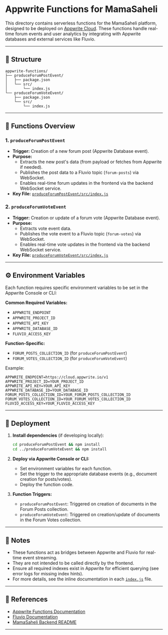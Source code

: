 # Appwrite Functions for MamaSaheli

This directory contains serverless functions for the MamaSaheli platform, designed to be deployed on [Appwrite Cloud](https://appwrite.io/). These functions handle real-time forum events and user analytics by integrating with Appwrite databases and external services like Fluvio.

---

## 📂 Structure

```
appwrite-functions/
├── produceForumPostEvent/
│   ├── package.json
│   └── src/
│       └── index.js
└── produceForumVoteEvent/
    ├── package.json
    └── src/
        └── index.js
```

---

## 🚦 Functions Overview

### 1. `produceForumPostEvent`

- **Trigger:** Creation of a new forum post (Appwrite Database event).
- **Purpose:** 
  - Extracts the new post's data (from payload or fetches from Appwrite if needed).
  - Publishes the post data to a Fluvio topic (`forum-posts`) via WebSocket.
  - Enables real-time forum updates in the frontend via the backend WebSocket service.
- **Key File:** [`produceForumPostEvent/src/index.js`](produceForumPostEvent/src/index.js)

### 2. `produceForumVoteEvent`

- **Trigger:** Creation or update of a forum vote (Appwrite Database event).
- **Purpose:** 
  - Extracts vote event data.
  - Publishes the vote event to a Fluvio topic (`forum-votes`) via WebSocket.
  - Enables real-time vote updates in the frontend via the backend WebSocket service.
- **Key File:** [`produceForumVoteEvent/src/index.js`](produceForumVoteEvent/src/index.js)

---

## ⚙️ Environment Variables

Each function requires specific environment variables to be set in the Appwrite Console or CLI:

**Common Required Variables:**
- `APPWRITE_ENDPOINT`
- `APPWRITE_PROJECT_ID`
- `APPWRITE_API_KEY`
- `APPWRITE_DATABASE_ID`
- `FLUVIO_ACCESS_KEY`

**Function-Specific:**
- `FORUM_POSTS_COLLECTION_ID` (for `produceForumPostEvent`)
- `FORUM_VOTES_COLLECTION_ID` (for `produceForumVoteEvent`)

Example:
```env
APPWRITE_ENDPOINT=https://cloud.appwrite.io/v1
APPWRITE_PROJECT_ID=YOUR_PROJECT_ID
APPWRITE_API_KEY=YOUR_API_KEY
APPWRITE_DATABASE_ID=YOUR_DATABASE_ID
FORUM_POSTS_COLLECTION_ID=YOUR_FORUM_POSTS_COLLECTION_ID
FORUM_VOTES_COLLECTION_ID=YOUR_FORUM_VOTES_COLLECTION_ID
FLUVIO_ACCESS_KEY=YOUR_FLUVIO_ACCESS_KEY
```

---

## 🚀 Deployment

1. **Install dependencies** (if developing locally):
   ```sh
   cd produceForumPostEvent && npm install
   cd ../produceForumVoteEvent && npm install
   ```

2. **Deploy via Appwrite Console or CLI:**
   - Set environment variables for each function.
   - Set the trigger to the appropriate database events (e.g., document creation for posts/votes).
   - Deploy the function code.

3. **Function Triggers:**
   - `produceForumPostEvent`: Triggered on creation of documents in the Forum Posts collection.
   - `produceForumVoteEvent`: Triggered on creation/update of documents in the Forum Votes collection.

---

## 📝 Notes

- These functions act as bridges between Appwrite and Fluvio for real-time event streaming.
- They are not intended to be called directly by the frontend.
- Ensure all required indexes exist in Appwrite for efficient querying (see error logs for missing index hints).
- For more details, see the inline documentation in each [`index.js`](produceForumPostEvent/src/index.js) file.

---

## 📎 References

- [Appwrite Functions Documentation](https://appwrite.io/docs/functions)
- [Fluvio Documentation](https://infinyon.cloud/docs/)
- [MamaSaheli Backend README](../MamaSaheli-backend/README.md)

---